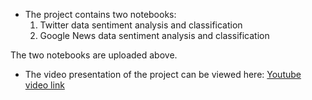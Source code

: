 - The project contains two notebooks:
    1. Twitter data sentiment analysis and classification
    2. Google News data sentiment analysis and classification

The two notebooks are uploaded above.

- The video presentation of the project can be viewed here: [Youtube video link](https://www.youtube.com/watch?v=xXOmEEJo0fs&t=1s)
